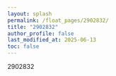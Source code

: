 ```yaml
---
layout: splash
permalink: /float_pages/2902832/
title: "2902832"
author_profile: false
last_modified_at: 2025-06-13
toc: false
---
```

 
2902832
